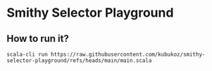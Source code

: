 # Smithy Selector Playground

## How to run it?

```shell
scala-cli run https://raw.githubusercontent.com/kubukoz/smithy-selector-playground/refs/heads/main/main.scala
```
